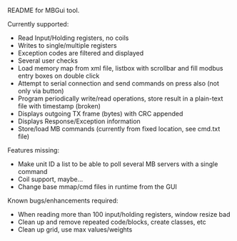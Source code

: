 README for MBGui tool.

Currently supported:

- Read Input/Holding registers, no coils
- Writes to single/multiple registers
- Exception codes are filtered and displayed
- Several user checks
- Load memory map from xml file, listbox with scrollbar and fill modbus entry boxes on double click
- Attempt to serial connection and send commands on <return> press also (not only via button)
- Program periodically write/read operations, store result in a plain-text file with timestamp (broken)
- Displays outgoing TX frame (bytes) with CRC appended
- Displays Response/Exception information
- Store/load MB commands (currently from fixed location, see cmd.txt file)

Features missing:

- Make unit ID a list to be able to poll several MB servers with a single command
- Coil support, maybe...
- Change base mmap/cmd files in runtime from the GUI

Known bugs/enhancements required:

- When reading more than 100 input/holding registers, window resize bad
- Clean up and remove repeated code/blocks, create classes, etc
- Clean up grid, use max values/weights